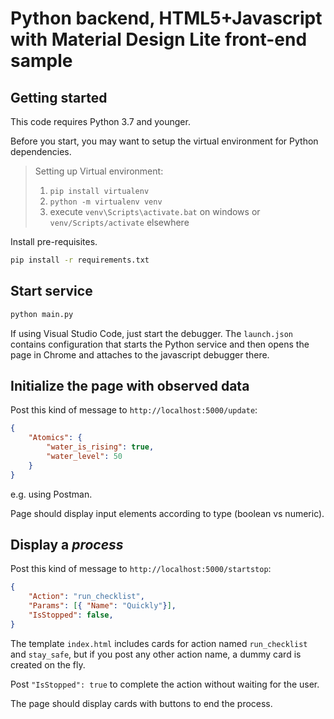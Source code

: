 # Python backend, HTML5+Javascript with Material Design Lite front-end sample

## Getting started

This code requires Python 3.7 and younger.

Before you start, you may want to setup the virtual environment for Python dependencies.

> Setting up Virtual environment:
>
> 1. `pip install virtualenv`
> 2. `python -m virtualenv venv`
> 3. execute `venv\Scripts\activate.bat` on windows or `venv/Scripts/activate` elsewhere

Install pre-requisites.

```bash
pip install -r requirements.txt
```

## Start service

```bash
python main.py
```

If using Visual Studio Code, just start the debugger. The `launch.json` contains configuration that starts the Python service and then opens the page in Chrome and attaches to the javascript debugger there.

## Initialize the page with observed data

Post this kind of message to `http://localhost:5000/update`:

```json
{
    "Atomics": {
        "water_is_rising": true,
        "water_level": 50
    }
}
```

e.g. using Postman.

Page should display input elements according to type (boolean vs numeric).

## Display a _process_

Post this kind of message to `http://localhost:5000/startstop`:

```json
{
    "Action": "run_checklist",
    "Params": [{ "Name": "Quickly"}],
    "IsStopped": false,
}
```

The template `index.html` includes cards for action named `run_checklist`
and `stay_safe`, but if you post any other action name, a dummy card is
created on the fly.

Post `"IsStopped": true` to complete the action without waiting for the user.

The page should display cards with buttons to end the process.
